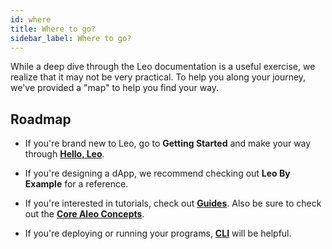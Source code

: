 ```yaml
---
id: where
title: Where to go? 
sidebar_label: Where to go?
---
```

[general tags]: # (roadmap, leo)

While a deep dive through the Leo documentation is a useful exercise, we realize that it may not be very practical. To help you along your journey, we've provided a "map" to help you find your way.

## Roadmap

- If you're brand new to Leo, go to **Getting Started** and make your way through [**Hello, Leo**](./getting_started/03_hello.md).

- If you're designing a dApp, we recommend checking out **Leo By Example** for a reference.

- If you're interested in tutorials, check out [**Guides**](./guides/00_overview.md). Also be sure to check out the [**Core Aleo Concepts**](https://developer.aleo.org/guides/faqs).

- If you're deploying or running your programs, [**CLI**](./cli/00_overview.md) will be helpful.


